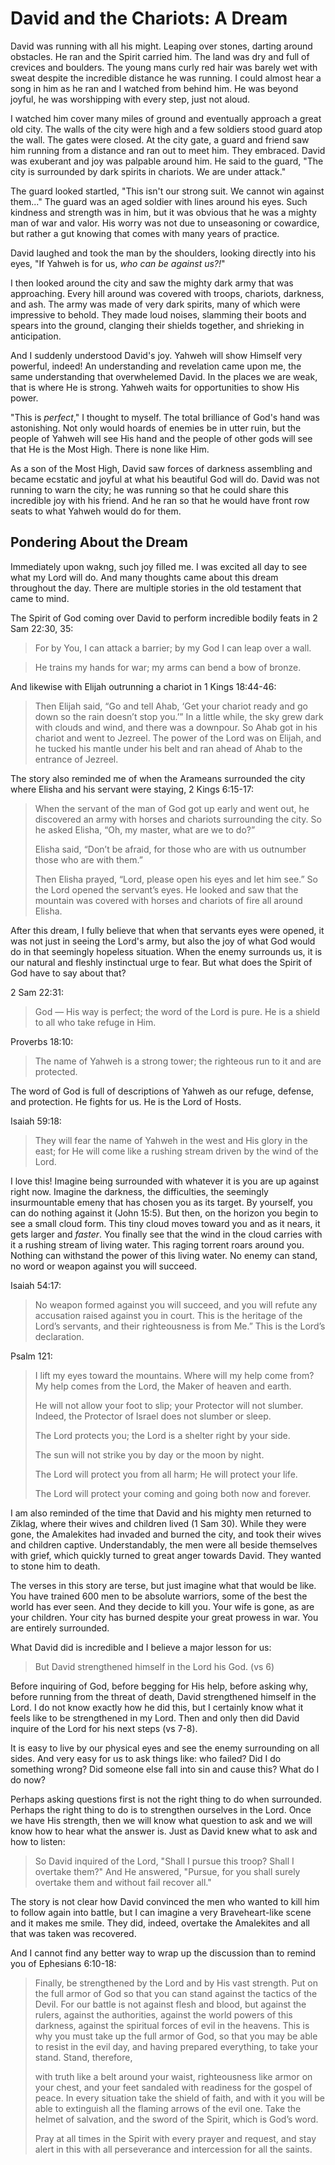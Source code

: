 # David and the Chariots: A Dream


David was running with all his might. Leaping over stones, darting around obstacles. He ran and the Spirit carried him. The land was dry and full of crevices and boulders. The young mans curly red hair was barely wet with sweat despite the incredible distance he was running. I could almost hear a song in him as he ran and I watched from behind him. He was beyond joyful, he was worshipping with every step, just not aloud. 

I watched him cover many miles of ground and eventually approach a great old city. The walls of the city were high and a few soldiers stood guard atop the wall. The gates were closed. At the city gate, a guard and friend saw him running from a distance and ran out to meet him. They embraced. David was exuberant and joy was palpable around him. He said to the guard, "The city is surrounded by dark spirits in chariots. We are under attack."

The guard looked startled, "This isn't our strong suit. We cannot win against them..." The guard was an aged soldier with lines around his eyes. Such kindness and strength was in him, but it was obvious that he was a mighty man of war and valor. His worry was not due to unseasoning or cowardice, but rather a gut knowing that comes with many years of practice. 

David laughed and took the man by the shoulders, looking directly into his eyes, "If Yahweh is for us, *who can be against us?!*" 

I then looked around the city and saw the mighty dark army that was approaching. Every hill around was covered with troops, chariots, darkness, and ash. The army was made of very dark spirits, many of which were impressive to behold. They made loud noises, slamming their boots and spears into the ground, clanging their shields together, and shrieking in anticipation.

And I suddenly understood David's joy. Yahweh will show Himself very powerful, indeed! An understanding and revelation came upon me, the same understanding that overwhelemed David. In the places we are weak, that is where He is strong. Yahweh waits for opportunities to show His power.

"This is *perfect*," I thought to myself. The total brilliance of God's hand was astonishing. Not only would hoards of enemies be in utter ruin, but the people of Yahweh will see His hand and the people of other gods will see that He is the Most High. There is none like Him. 

As a son of the Most High, David saw forces of darkness assembling and became ecstatic and joyful at what his beautiful God will do. David was not running to warn the city; he was running so that he could share this incredible joy with his friend. And he ran so that he would have front row seats to what Yahweh would do for them.

## Pondering About the Dream

Immediately upon wakng, such joy filled me. I was excited all day to see what my Lord will do. And many thoughts came about this dream throughout the day. There are multiple stories in the old testament that came to mind.

The Spirit of God coming over David to perform incredible bodily feats in 2 Sam 22:30, 35:

> For by You, I can attack a barrier; by my God I can leap over a wall.

> He trains my hands for war; my arms can bend a bow of bronze.

And likewise with Elijah outrunning a chariot in 1 Kings 18:44-46:

> Then Elijah said, “Go and tell Ahab, ‘Get your chariot ready and go down so the rain doesn’t stop you.’”
> In a little while, the sky grew dark with clouds and wind, and there was a downpour. So Ahab got in his chariot and went to Jezreel. The power of the Lord was on Elijah, and he tucked his mantle under his belt and ran ahead of Ahab to the entrance of Jezreel.

The story also reminded me of when the Arameans surrounded the city where Elisha and his servant were staying, 2 Kings 6:15-17:

> When the servant of the man of God got up early and went out, he discovered an army with horses and chariots surrounding the city. So he asked Elisha, “Oh, my master, what are we to do?”
>
> Elisha said, “Don’t be afraid, for those who are with us outnumber those who are with them.”
>
> Then Elisha prayed, “Lord, please open his eyes and let him see.” So the Lord opened the servant’s eyes. He looked and saw that the mountain was covered with horses and chariots of fire all around Elisha.

After this dream, I fully believe that when that servants eyes were opened, it was not just in seeing the Lord's army, but also the joy of what God would do in that seemingly hopeless situation. When the enemy surrounds us, it is our natural and fleshly instinctual urge to fear. But what does the Spirit of God have to say about that?

2 Sam 22:31:

> God — His way is perfect;
> the word of the Lord is pure.
> He is a shield to all who take refuge in Him.

Proverbs 18:10:

> The name of Yahweh is a strong tower;
> the righteous run to it and are protected.

The word of God is full of descriptions of Yahweh as our refuge, defense, and protection. He fights for us. He is the Lord of Hosts.

Isaiah 59:18:

> They will fear the name of Yahweh in the west
> and His glory in the east;
> for He will come like a rushing stream
> driven by the wind of the Lord.

I love this! Imagine being surrounded with whatever it is you are up against right now. Imagine the darkness, the difficulties, the seemingly insurmountable emeny that has chosen you as its target. By yourself, you can do nothing against it (John 15:5). But then, on the horizon you begin to see a small cloud form. This tiny cloud moves toward you and as it nears, it gets larger and *faster*. You finally see that the wind in the cloud carries with it a rushing stream of living water. This raging torrent roars around you. Nothing can withstand the power of this living water. No enemy can stand, no word or weapon against you will succeed.

Isaiah 54:17:

> No weapon formed against you will succeed,
> and you will refute any accusation raised against you in court.
> This is the heritage of the Lord’s servants, and their righteousness is from Me.”
> This is the Lord’s declaration.

Psalm 121:

> I lift my eyes toward the mountains.
> Where will my help come from?
> My help comes from the Lord,
> the Maker of heaven and earth.
>
> He will not allow your foot to slip;
> your Protector will not slumber.
> Indeed, the Protector of Israel
> does not slumber or sleep.
>
> The Lord protects you;
> the Lord is a shelter right by your side.
>
> The sun will not strike you by day or the moon by night.
>
> The Lord will protect you from all harm;
> He will protect your life.
>
> The Lord will protect your coming and going both now and forever.

I am also reminded of the time that David and his mighty men returned to Ziklag, where their wives and children lived (1 Sam 30). While they were gone, the Amalekites had invaded and burned the city, and took their wives and children captive. Understandably, the men were all beside themselves with grief, which quickly turned to great anger towards David. They wanted to stone him to death.

The verses in this story are terse, but just imagine what that would be like. You have trained 600 men to be absolute warriors, some of the best the world has ever seen. And they decide to kill you. Your wife is gone, as are your children. Your city has burned despite your great prowess in war. You are entirely surrounded.

What David did is incredible and I believe a major lesson for us:

> But David strengthened himself in the Lord his God. (vs 6)

Before inquiring of God, before begging for His help, before asking why, before running from the threat of death, David strengthened himself in the Lord. I do not know exactly how he did this, but I certainly know what it feels like to be strengthened in my Lord. Then and only then did David inquire of the Lord for his next steps (vs 7-8).

It is easy to live by our physical eyes and see the enemy surrounding on all sides. And very easy for us to ask things like: who failed? Did I do something wrong? Did someone else fall into sin and cause this? What do I do now?

Perhaps asking questions first is not the right thing to do when surrounded. Perhaps the right thing to do is to strengthen ourselves in the Lord. Once we have His strength, then we will know what question to ask and we will know how to hear what the answer is. Just as David knew what to ask and how to listen:

> So David inquired of the Lord, "Shall I pursue this troop? Shall I overtake them?" And He answered, "Pursue, for you shall surely overtake them and without fail recover all."

The story is not clear how David convinced the men who wanted to kill him to follow again into battle, but I can imagine a very Braveheart-like scene and it makes me smile. They did, indeed, overtake the Amalekites and all that was taken was recovered. 

And I cannot find any better way to wrap up the discussion than to remind you of Ephesians 6:10-18:

> Finally, be strengthened by the Lord and by His vast strength. Put on the full armor of God so that you can stand against the tactics of the Devil. For our battle is not against flesh and blood, but against the rulers, against the authorities, against the world powers of this darkness, against the spiritual forces of evil in the heavens. This is why you must take up the full armor of God, so that you may be able to resist in the evil day, and having prepared everything, to take your stand. Stand, therefore,
>
> with truth like a belt around your waist,
> righteousness like armor on your chest, 
> and your feet sandaled with readiness for the gospel of peace.
> In every situation take the shield of faith,
> and with it you will be able to extinguish
> all the flaming arrows of the evil one. 
> Take the helmet of salvation,
> and the sword of the Spirit,
> which is God’s word.
>
> Pray at all times in the Spirit with every prayer and request, and stay alert in this with all perseverance and intercession for all the saints.